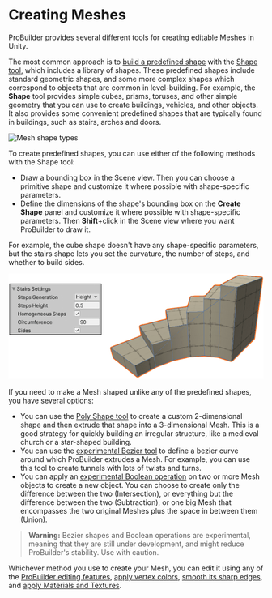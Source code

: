 # Creating Meshes

ProBuilder provides several different tools for creating editable Meshes in Unity. 

The most common approach is to [build a predefined shape](workflow-create-predefined.md) with the [Shape tool](shape-tool.md), which includes a library of shapes. These predefined shapes include standard geometric shapes, and some more complex shapes which correspond to objects that are common in level-building. For example, the **Shape** tool provides simple cubes, prisms, toruses, and other simple geometry that you can use to create buildings, vehicles, and other objects. It also provides some convenient predefined shapes that are typically found in buildings, such as stairs, arches and doors.

![Mesh shape types](images/ShapeToolTypes.png) 

To create predefined shapes, you can use either of the following methods with the Shape tool:

* Draw a bounding box in the Scene view. Then you can choose a primitive shape and customize it where possible with shape-specific parameters.
* Define the dimensions of the shape's bounding box on the **Create Shape** panel and customize it where possible with shape-specific parameters. Then **Shift**+click in the Scene view where you want ProBuilder to draw it.

For example, the cube shape doesn't have any shape-specific parameters, but the stairs shape lets you set the curvature, the number of steps, and whether to build sides.

![Shape Tool Example](images/Example_ShapeToolsWithCurvedStair.png)

If you need to make a Mesh shaped unlike any of the predefined shapes, you have several options:

- You can use the [Poly Shape tool](polyshape.md) to create a custom 2-dimensional shape and then extrude that shape into a 3-dimensional Mesh. This is a good strategy for quickly building an irregular structure, like a medieval church or a star-shaped building.
- You can use the [experimental Bezier tool](bezier.md) to define a bezier curve around which ProBuilder extrudes a Mesh. For example, you can use this tool to create tunnels with lots of twists and turns.
- You can apply an [experimental Boolean operation](boolean.md) on two or more Mesh objects to create a new object. You can choose to create only the difference between the two (Intersection), or everything but the difference between the two (Subtraction), or one big Mesh that encompasses the two original Meshes plus the space in between them (Union).

>**Warning:** Bezier shapes and Boolean operations are experimental, meaning that they are still under development, and might reduce ProBuilder's stability. Use with caution.

Whichever method you use to create your Mesh, you can edit it using any of the [ProBuilder editing features](workflow-edit.md), [apply vertex colors](workflow-vertexcolors.md), [smooth its sharp edges](workflow-edit-smoothing.md), and [apply Materials and Textures](workflow-materials.md).

